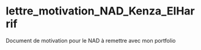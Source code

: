 # lettre_motivation_NAD_Kenza_ElHarrif
Document de motivation pour le NAD à remettre avec mon portfolio

